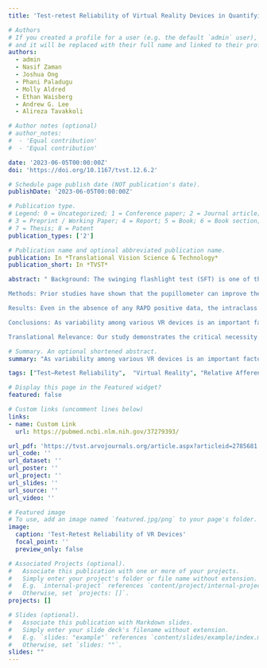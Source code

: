 ```yaml
---
title: 'Test-retest Reliability of Virtual Reality Devices in Quantifying for Relative Afferent Pupillary Defect'

# Authors
# If you created a profile for a user (e.g. the default `admin` user), write the username (folder name) here
# and it will be replaced with their full name and linked to their profile.
authors:
  - admin
  - Nasif Zaman
  - Joshua Ong
  - Phani Paladugu
  - Molly Aldred
  - Ethan Waisberg
  - Andrew G. Lee
  - Alireza Tavakkoli

# Author notes (optional)
# author_notes:
#  - 'Equal contribution'
#  - 'Equal contribution'

date: '2023-06-05T00:00:00Z'
doi: 'https://doi.org/10.1167/tvst.12.6.2'

# Schedule page publish date (NOT publication's date).
publishDate: '2023-06-05T00:00:00Z'

# Publication type.
# Legend: 0 = Uncategorized; 1 = Conference paper; 2 = Journal article;
# 3 = Preprint / Working Paper; 4 = Report; 5 = Book; 6 = Book section;
# 7 = Thesis; 8 = Patent
publication_types: ['2']

# Publication name and optional abbreviated publication name.
publication: In *Translational Vision Science & Technology*
publication_short: In *TVST*

abstract: " Background: The swinging flashlight test (SFT) is one of the most prominent clinical tests for detecting the relative afferent pupillary defect (RAPD). A positive RAPD localizes the lesion to the affected afferent pupil pathway and is a critical part of any ophthalmic exam. Testing for an RAPD, however, can be challenging (especially when small), and there is significant intrarater and interrater variability.

Methods: Prior studies have shown that the pupillometer can improve the detection and measurement of RAPD. In our previous research, we have demonstrated an automatic SFT by utilizing virtual reality (VR), named VR-SFT. We applied our methods to two different brands of VR headsets and achieved comparable results by using a metric, called RAPD score, for differentiating between patients with and without (control) RAPD. We also performed a second VR-SFT on 27 control participants to compare their scores with their first assessments and measure test–retest reliability of VR-SFT.

Results: Even in the absence of any RAPD positive data, the intraclass correlation coefficient produces results between 0.44 and 0.83 that are considered of good to moderate reliability. The same results are echoed by the Bland–Altman plots, indicating low bias and high accuracy. The mean of the differences of measurements from test–retest ranges from 0.02 to 0.07 for different protocols and different devices.

Conclusions: As variability among various VR devices is an important factor that clinicians should consider, we discuss the test–retest reliability of VR-SFT and the variability among various assessments and between two devices.

Translational Relevance: Our study demonstrates the critical necessity of establishing test–retest reliability measures when bridging virtual reality technology into the clinical setting for relevant afferent pupillary defect."

# Summary. An optional shortened abstract.
summary: "As variability among various VR devices is an important factor that clinicians should consider, we discuss the test–retest reliability of VR-SFT and the variability among various assessments and between two devices."

tags: ["Test–Retest Reliability",  "Virtual Reality", "Relative Afferent Pupillary Defect", "AI in Healthcare"]

# Display this page in the Featured widget?
featured: false

# Custom links (uncomment lines below)
links:
- name: Custom Link
  url: https://pubmed.ncbi.nlm.nih.gov/37279393/

url_pdf: 'https://tvst.arvojournals.org/article.aspx?articleid=2785681'
url_code: ''
url_dataset: ''
url_poster: ''
url_project: ''
url_slides: ''
url_source: ''
url_video: ''

# Featured image
# To use, add an image named `featured.jpg/png` to your page's folder.
image:
  caption: 'Test-Retest Reliability of VR Devices'
  focal_point: ''
  preview_only: false

# Associated Projects (optional).
#   Associate this publication with one or more of your projects.
#   Simply enter your project's folder or file name without extension.
#   E.g. `internal-project` references `content/project/internal-project/index.md`.
#   Otherwise, set `projects: []`.
projects: []

# Slides (optional).
#   Associate this publication with Markdown slides.
#   Simply enter your slide deck's filename without extension.
#   E.g. `slides: "example"` references `content/slides/example/index.md`.
#   Otherwise, set `slides: ""`.
slides: ""
---
```

